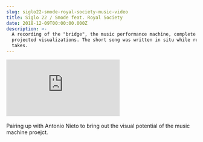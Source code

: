 ```yaml
---
slug: siglo22-smode-royal-society-music-video
title: Siglo 22 / Smode feat. Royal Society
date: 2018-12-09T00:00:00.000Z
description: >-
  A recording of the "bridge", the music performance machine, complete with live
  projected visualizations. The short song was written in situ while recording
  takes.
---
```


<div class='embed-container'><iframe src='https://www.youtube.com/embed/G1rwZaYIclA' frameborder='0' allowfullscreen></iframe></div>

<br>
Pairing up with Antonio Nieto to bring out the visual potential of the music machine proejct.
